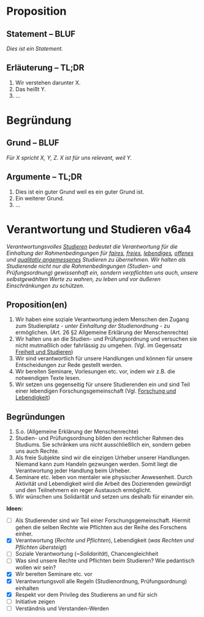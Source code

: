 ﻿<!---
   NAME - The NAME of this project is:
ethos

  FILE - The FILENAME of the current file is:
/v6a4.md

  CREATION - This project was CREATED on:
2017-01-28-16:15:00 UTC

  MODIFICATION - This project was last MODIFIED on:
2017-01-28-16:15:00 UTC

  VERSION - The current VERSION of this project is:
<git-commit-hash>-2017-01-28-16:15:00 UTC

  CREATOR(S) - This project was CREATED by:
Michael Czechowski, Martin Maga

  CONTACT - You can CONTACT the creator(s) or developer(s) of this project at:
E-Mail: mail@martinmaga.de

  COPYRIGHT - The COPYRIGHT holder of this project is:
COPYRIGHT (c) 2016 Martin Maga

  LICENSE - This project is LICENSED under the following license:
Martin Maga 2016 CC BY-SA 4.0 https://creativecommons.org

  SUBFILE – This is a SUBFILE! For more INFORMATION on this project go to:
/README.md
--->

# Proposition
## Statement – BLUF
*Dies ist ein Statement.*

## Erläuterung – TL;DR
1. Wir verstehen darunter X.
2. Das heißt Y.
3. …

# Begründung
## Grund – BLUF
*Für X spricht X, Y, Z.*
*X ist für uns relevant, weil Y.*

## Argumente – TL;DR
1. Dies ist ein guter Grund weil es ein guter Grund ist.
2. Ein weiterer Grund.
3. …


# Verantwortung und Studieren v6a4

_Verantwortungsvolles [Studieren](../actions/a4_study.md) bedeutet die Verantwortung für die Einhaltung der Rahmenbedingungen für [faires](./v1a4.md), [freies](./v2a4.md), [lebendiges](./v3a4.md), [offenes](./v4a4.md) und [qualitativ angemessenes](./v5a4.md) Studieren zu übernehmen. Wir halten als Studierende nicht nur die Rahmenbedingungen (Studien- und Prüfungsordnung) gewissenhaft ein, sondern verpflichten uns auch, unsere selbstgewählten Werte zu wahren, zu leben und vor äußeren Einschränkungen zu schützen._

## Proposition(en)
1. Wir haben eine soziale Verantwortung jedem Menschen den Zugang zum Studienplatz  - _unter Einhaltung der Studienordnung_ - zu ermöglichen. (Art. 26 §2 Allgemeine Erklärung der Menschenrechte)
2. Wir halten uns an die Studien- und Prüfungsordnung und versuchen sie nicht mutmaßlich oder fahrlässig zu umgehen. (Vgl. im Gegensatz [Freiheit und Studieren](./v2a4.md))
3. Wir sind verantwortlich für unsere Handlungen und können für unsere Entscheidungen zur Rede gestellt werden.
4. Wir bereiten Seminare, Vorlesungen etc. vor, indem wir z.B. die notwendigen Texte lesen.
5. Wir setzen uns gegenseitig für unsere Studierenden ein und sind Teil einer lebendigen Forschungsgemeinschaft (Vgl. [Forschung und Lebendigkeit](./v3a1.md))

## Begründungen

1. S.o. (Allgemeine Erklärung der Menschenrechte)
2. Studien- und Prüfungsordnung bilden den rechtlicher Rahmen des Studiums. Sie schränken uns nicht ausschließlich ein, sondern geben uns auch Rechte.
3. Als freie Subjekte sind wir die einzigen Urheber unserer Handlungen. Niemand kann zum Handeln gezwungen werden. Somit liegt die Verantwortung jeder Handlung beim Urheber.
4. Seminare etc. leben von mentaler wie physischer Anwesenheit. Durch Aktivität und Lebendigkeit wird die Arbeit des Dozierenden gewürdigt und den Teilnehmern ein reger Austausch ermöglicht.
5. Wir wünschen uns Solidarität und setzen uns deshalb für einander ein.

__Ideen:__
- [ ] Als Studierender sind wir Teil einer Forschungsgemeinschaft. Hiermit gehen die selben Rechte wie Pflichten aus der Reihe des Forschens einher.
- [x] Verantwortung (_Rechte und Pflichten_), Lebendigkeit (_was Rechten und Pflichten übersteigt_)
- [ ] Soziale Verantwortung (_~Solidarität_), Chancengleichheit
- [ ] Was sind unsere Rechte und Pflichten beim Studieren? Wie pedantisch wollen wir sein?
- [x] Wir bereiten Seminare etc. vor
- [x] Verantwortungsvoll alle Regeln (Studienordnung, Prüfungsordnung) einhalten
- [x] Respekt vor dem Privileg des Studierens an und für sich
- [ ] Initiative zeigen
- [ ] Verständnis und Verstanden-Werden
